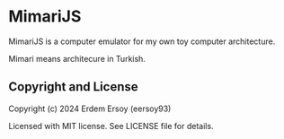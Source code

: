 # MimariJS
MimariJS is a computer emulator for my own toy computer architecture.

Mimari means architecure in Turkish.

## Copyright and License
Copyright (c) 2024 Erdem Ersoy (eersoy93)

Licensed with MIT license. See LICENSE file for details.
